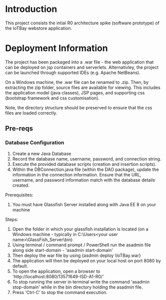 # Introduction
This project consists the intial R0 architecture spike (software prototype) of the IoTBay webstore application.

# Deployment Information
The project has been packaged into a .war file - the web application that can be deployed on jsp containers and serverlets. Alternativley, the project can be launched through supported IDEs (e.g. Apache NetBeans).

On a Windows machine, the .war file can be renamed to .zip. Then, by extracting the zip folder, source files are available for viewing. This includes the application model (java classes), JSP pages, and supporting css (bootstrap framework and css customisation). 

Note, the directory structure should be preserved to ensure that the css files are loaded correctly.

## Pre-reqs

### Database Configuration

1. Create a new Java Database
2. Record the database name, username, password, and connection string.
3. Execute the provided database scripts (creation and insertion scripts).
4. Within the DBConnection.java file (within the DAO package), update the information in the connection information.
   Ensure that the URL, username, and password information match with the database details created.

Prerequisites:
1. You must have Glassfish Server installed along with Java EE 8 on your machine

Steps:
1. Open the folder in which your glassfish installation is located (on a Windows machine - typically in C:\Users\<your user name>\GlassFish_Server\bin)
2. Using terminal / command prompt / PowerShell run the asadmin file along side start-domain - 'asadmin start-domain'
3. Then deploy the war file by using {asdmin deploy <directoryPath>\IoTBay.war}
4. The application will then be deployed on your local host on port 8080 by default.
5. To open the application, open a browser to 'http://localhost:8080/13571649-ISD-A1-R0/'
6. To stop running the server in terminal write the command 'asadmin stop-domain' while in the bin directory holding the asadmin file.
7. Press 'Ctrl-C' to stop the command execution.
 
